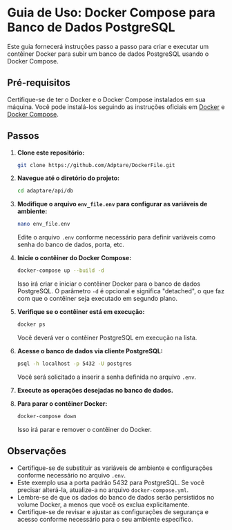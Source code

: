 # Guia de Uso: Docker Compose para Banco de Dados PostgreSQL

Este guia fornecerá instruções passo a passo para criar e executar um contêiner Docker para subir um banco de dados PostgreSQL usando o Docker Compose.

## Pré-requisitos

Certifique-se de ter o Docker e o Docker Compose instalados em sua máquina. Você pode instalá-los seguindo as instruções oficiais em [Docker](https://docs.docker.com/get-docker/) e [Docker Compose](https://docs.docker.com/compose/install/).

## Passos

1. **Clone este repositório:**
   
   ```bash
   git clone https://github.com/Adptare/DockerFile.git
   ```

2. **Navegue até o diretório do projeto:**
   
   ```bash
   cd adaptare/api/db
   ```

3. **Modifique o arquivo `env_file.env` para configurar as variáveis de ambiente:**
   
   ```bash
   nano env_file.env
   ```

   Edite o arquivo `.env` conforme necessário para definir variáveis como senha do banco de dados, porta, etc.

4. **Inicie o contêiner do Docker Compose:**
   
   ```bash
   docker-compose up --build -d
   ```

   Isso irá criar e iniciar o contêiner Docker para o banco de dados PostgreSQL. O parâmetro `-d` é opcional e significa "detached", o que faz com que o contêiner seja executado em segundo plano.

5. **Verifique se o contêiner está em execução:**
   
   ```bash
   docker ps
   ```

   Você deverá ver o contêiner PostgreSQL em execução na lista.

6. **Acesse o banco de dados via cliente PostgreSQL:**
      
   ```bash
   psql -h localhost -p 5432 -U postgres
   ```

   Você será solicitado a inserir a senha definida no arquivo `.env`.

7. **Execute as operações desejadas no banco de dados.**

8. **Para parar o contêiner Docker:**
   
   ```bash
   docker-compose down
   ```

   Isso irá parar e remover o contêiner do Docker.

## Observações

- Certifique-se de substituir as variáveis de ambiente e configurações conforme necessário no arquivo `.env`.
- Este exemplo usa a porta padrão 5432 para PostgreSQL. Se você precisar alterá-la, atualize-a no arquivo `docker-compose.yml`.
- Lembre-se de que os dados do banco de dados serão persistidos no volume Docker, a menos que você os exclua explicitamente.
- Certifique-se de revisar e ajustar as configurações de segurança e acesso conforme necessário para o seu ambiente específico.
